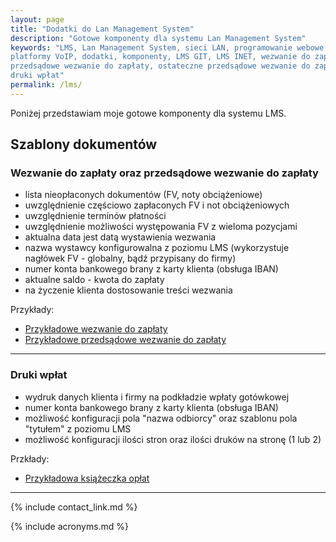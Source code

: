 ```yaml
---
layout: page
title: "Dodatki do Lan Management System"
description: "Gotowe komponenty dla systemu Lan Management System"
keywords: "LMS, Lan Management System, sieci LAN, programowanie webowe, 
platformy VoIP, dodatki, komponenty, LMS GIT, LMS INET, wezwanie do zapłaty,
przedsądowe wezwanie do zapłaty, ostateczne przedsądowe wezwanie do zapłaty,
druki wpłat"
permalink: /lms/
---
```


Poniżej przedstawiam moje gotowe komponenty dla systemu LMS.

## Szablony dokumentów

### Wezwanie do zapłaty oraz przedsądowe wezwanie do zapłaty

 * lista nieopłaconych dokumentów (FV, noty obciążeniowe)
 * uwzględnienie częściowo zapłaconych FV i not obciążeniowych
 * uwzględnienie terminów płatności
 * uwzględnienie możliwości występowania FV z wieloma pozycjami
 * aktualna data jest datą wystawienia wezwania
 * nazwa wystawcy konfigurowalna z poziomu LMS (wykorzystuje nagłówek FV - globalny, bądź przypisany do firmy)
 * numer konta bankowego brany z karty klienta (obsługa IBAN)
 * aktualne saldo - kwota do zapłaty
 * na życzenie klienta dostosowanie treści wezwania

Przykłady:

 * [Przykładowe wezwanie do zapłaty](http://lion.net.pl/img/szablony_dokumentow/wezwanie_do_zaplaty_przyklad.pdf)
 * [Przykładowe przedsądowe wezwanie do zapłaty](http://lion.net.pl/img/szablony_dokumentow/przedsadowe_wezwanie_do_zaplaty_przyklad.pdf)

* * *

### Druki wpłat

 * wydruk danych klienta i firmy na podkładzie wpłaty gotówkowej
 * numer konta bankowego brany z karty klienta (obsługa IBAN)
 * możliwość konfiguracji pola "nazwa odbiorcy" oraz szablonu pola "tytułem" z poziomu LMS
 * możliwość konfiguracji ilości stron oraz ilości druków na stronę (1 lub 2)

Przkłady:

 * [Przykładowa książeczka opłat](http://lion.net.pl/img/szablony_dokumentow/ksiazeczka_oplat_przyklad.pdf)

* * *

{% include contact_link.md %}

{% include acronyms.md %}